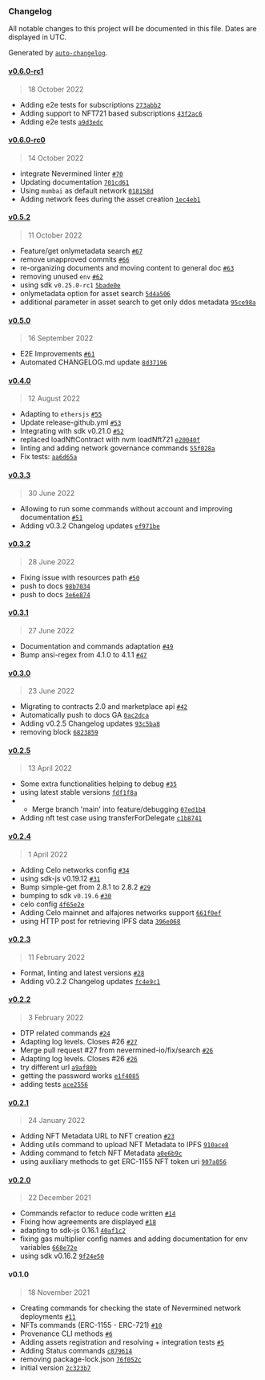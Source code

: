 ### Changelog

All notable changes to this project will be documented in this file. Dates are displayed in UTC.

Generated by [`auto-changelog`](https://github.com/CookPete/auto-changelog).

#### [v0.6.0-rc1](https://github.com/nevermined-io/cli/compare/v0.6.0-rc0...v0.6.0-rc1)

> 18 October 2022

- Adding e2e tests for subscriptions [`273abb2`](https://github.com/nevermined-io/cli/commit/273abb246fa84be5b62b231d57e8a357682e7238)
- Adding support to NFT721 based subscriptions [`43f2ac6`](https://github.com/nevermined-io/cli/commit/43f2ac6d19e278d76d5414c5601921a1343fa214)
- Adding e2e tests [`a9d3edc`](https://github.com/nevermined-io/cli/commit/a9d3edcc8da38770b5e25e3257f44aeb2e8863ea)

#### [v0.6.0-rc0](https://github.com/nevermined-io/cli/compare/v0.5.2...v0.6.0-rc0)

> 14 October 2022

- integrate Nevermined linter [`#70`](https://github.com/nevermined-io/cli/pull/70)
- Updating documentation [`701cd61`](https://github.com/nevermined-io/cli/commit/701cd617de737afb7c8e08b8196c6878dd2c8817)
- Using `mumbai` as default network [`018158d`](https://github.com/nevermined-io/cli/commit/018158dae8eab76241d7c4447394ef5b8922b431)
- Adding network fees during the asset creation [`1ec4eb1`](https://github.com/nevermined-io/cli/commit/1ec4eb1065d8cad9ec5530ba0b1713a95cb4aae1)

#### [v0.5.2](https://github.com/nevermined-io/cli/compare/v0.5.0...v0.5.2)

> 11 October 2022

- Feature/get onlymetadata search [`#67`](https://github.com/nevermined-io/cli/pull/67)
- remove unapproved commits [`#66`](https://github.com/nevermined-io/cli/pull/66)
- re-organizing documents and moving content to general doc [`#63`](https://github.com/nevermined-io/cli/pull/63)
- removing unused `env` [`#62`](https://github.com/nevermined-io/cli/pull/62)
- using sdk `v0.25.0-rc1` [`5bade0e`](https://github.com/nevermined-io/cli/commit/5bade0eee57875ffa0fe932f4369ddab25766b71)
- onlymetadata option for asset search [`5d4a506`](https://github.com/nevermined-io/cli/commit/5d4a506076519eb47aca08fef55d00284e3d647b)
- additional parameter in asset search to get only ddos metadata [`95ce98a`](https://github.com/nevermined-io/cli/commit/95ce98a02a7e37bb72025aa08c8083f801c84b05)

#### [v0.5.0](https://github.com/nevermined-io/cli/compare/v0.4.0...v0.5.0)

> 16 September 2022

- E2E Improvements [`#61`](https://github.com/nevermined-io/cli/pull/61)
- Automated CHANGELOG.md update [`8d37196`](https://github.com/nevermined-io/cli/commit/8d371964ae3d2fcd22d0b74d576759b88a889f5f)

#### [v0.4.0](https://github.com/nevermined-io/cli/compare/v0.3.3...v0.4.0)

> 12 August 2022

- Adapting to `ethersjs` [`#55`](https://github.com/nevermined-io/cli/pull/55)
- Update release-github.yml [`#53`](https://github.com/nevermined-io/cli/pull/53)
- Integrating with sdk v0.21.0 [`#52`](https://github.com/nevermined-io/cli/pull/52)
- replaced loadNftContract with nvm loadNft721 [`e20040f`](https://github.com/nevermined-io/cli/commit/e20040f77f6e23560003c170db1126c70561488a)
- linting and adding network governance commands [`55f028a`](https://github.com/nevermined-io/cli/commit/55f028ad5d51d89001adf3700a2ef0f29426fcfa)
- Fix tests: [`aa6d65a`](https://github.com/nevermined-io/cli/commit/aa6d65a3178e0c85f459af6f0a089d02a21c0d7c)

#### [v0.3.3](https://github.com/nevermined-io/cli/compare/v0.3.2...v0.3.3)

> 30 June 2022

- Allowing to run some commands without account and improving documentation [`#51`](https://github.com/nevermined-io/cli/pull/51)
- Adding v0.3.2 Changelog updates [`ef971be`](https://github.com/nevermined-io/cli/commit/ef971bebdcd9a28103b1acd95330a502a633bf65)

#### [v0.3.2](https://github.com/nevermined-io/cli/compare/v0.3.1...v0.3.2)

> 28 June 2022

- Fixing issue with resources path [`#50`](https://github.com/nevermined-io/cli/pull/50)
- push to docs [`98b7034`](https://github.com/nevermined-io/cli/commit/98b7034f60207c559da81a8d22c50a4421704aae)
- push to docs [`3e6e874`](https://github.com/nevermined-io/cli/commit/3e6e874affd2baea4d15e68e9e890196f2ed21ac)

#### [v0.3.1](https://github.com/nevermined-io/cli/compare/v0.3.0...v0.3.1)

> 27 June 2022

- Documentation and commands adaptation [`#49`](https://github.com/nevermined-io/cli/pull/49)
- Bump ansi-regex from 4.1.0 to 4.1.1 [`#47`](https://github.com/nevermined-io/cli/pull/47)

#### [v0.3.0](https://github.com/nevermined-io/cli/compare/v0.2.5...v0.3.0)

> 23 June 2022

- Migrating to contracts 2.0 and marketplace api [`#42`](https://github.com/nevermined-io/cli/pull/42)
- Automatically push to docs GA [`0ac2dca`](https://github.com/nevermined-io/cli/commit/0ac2dcab53261f30536b7af0d4c2db2bc458321d)
- Adding v0.2.5 Changelog updates [`93c5ba8`](https://github.com/nevermined-io/cli/commit/93c5ba89585e19d75febc442bd8177fe280bca26)
- removing block [`6823859`](https://github.com/nevermined-io/cli/commit/6823859b9e0bd18871ed771c366220b52faf00f4)

#### [v0.2.5](https://github.com/nevermined-io/cli/compare/v0.2.4...v0.2.5)

> 13 April 2022

- Some extra functionalities helping to debug [`#35`](https://github.com/nevermined-io/cli/pull/35)
- using latest stable versions [`fdf1f8a`](https://github.com/nevermined-io/cli/commit/fdf1f8a4466ef403bf966cd4c14e125c1f80a2c0)
- - Merge branch 'main' into feature/debugging [`07ed1b4`](https://github.com/nevermined-io/cli/commit/07ed1b4fffcec111b88278c46912cbcabf80606b)
- Adding nft test case using transferForDelegate [`c1b8741`](https://github.com/nevermined-io/cli/commit/c1b8741c6fdd648221ec2f227f507ade69dedd5c)

#### [v0.2.4](https://github.com/nevermined-io/cli/compare/v0.2.3...v0.2.4)

> 1 April 2022

- Adding Celo networks config [`#34`](https://github.com/nevermined-io/cli/pull/34)
- using sdk-js v0.19.12 [`#31`](https://github.com/nevermined-io/cli/pull/31)
- Bump simple-get from 2.8.1 to 2.8.2 [`#29`](https://github.com/nevermined-io/cli/pull/29)
- bumping to sdk `v0.19.6` [`#30`](https://github.com/nevermined-io/cli/pull/30)
- celo config [`4f65e2e`](https://github.com/nevermined-io/cli/commit/4f65e2e3f11c6302d822aac29d281e53cde76273)
- Adding Celo mainnet and alfajores networks support [`661f0ef`](https://github.com/nevermined-io/cli/commit/661f0efb2b10827e4238a4261b222e466499b46a)
- using HTTP post for retrieving IPFS data [`396e068`](https://github.com/nevermined-io/cli/commit/396e068a8543620b84f3b33503de7a0cb3b3aaf1)

#### [v0.2.3](https://github.com/nevermined-io/cli/compare/v0.2.2...v0.2.3)

> 11 February 2022

- Format, linting and latest versions [`#28`](https://github.com/nevermined-io/cli/pull/28)
- Adding v0.2.2 Changelog updates [`fc4e9c1`](https://github.com/nevermined-io/cli/commit/fc4e9c104d03e886cfb97b6f32f847766f8977c1)

#### [v0.2.2](https://github.com/nevermined-io/cli/compare/v0.2.1...v0.2.2)

> 3 February 2022

- DTP related commands [`#24`](https://github.com/nevermined-io/cli/pull/24)
- Adapting log levels. Closes #26 [`#27`](https://github.com/nevermined-io/cli/pull/27)
- Merge pull request #27 from nevermined-io/fix/search [`#26`](https://github.com/nevermined-io/cli/issues/26)
- Adapting log levels. Closes #26 [`#26`](https://github.com/nevermined-io/cli/issues/26)
- try different url [`a9af80b`](https://github.com/nevermined-io/cli/commit/a9af80bb261c2faa1dd6ec006ecfe0abe3562e08)
- getting the password works [`e1f4085`](https://github.com/nevermined-io/cli/commit/e1f4085a51f4d4f2934770d749c931eb74d5bf49)
- adding tests [`ace2556`](https://github.com/nevermined-io/cli/commit/ace2556e6bd959d902393c31cbe0b4925941a7b0)

#### [v0.2.1](https://github.com/nevermined-io/cli/compare/v0.2.0...v0.2.1)

> 24 January 2022

- Adding NFT Metadata URL to NFT creation [`#23`](https://github.com/nevermined-io/cli/pull/23)
- Adding utils command to upload NFT Metadata to IPFS [`910ace8`](https://github.com/nevermined-io/cli/commit/910ace86703a6b5d4a66cc10575a92aa1202a05f)
- Adding command to fetch NFT Metadata [`a0e6b9c`](https://github.com/nevermined-io/cli/commit/a0e6b9cb9aa1a756eb07d6661f222530f56426d5)
- using auxiliary methods to get ERC-1155 NFT token uri [`907a856`](https://github.com/nevermined-io/cli/commit/907a856560346c0a48c4b7ecab17c2eb4df70aaf)

#### [v0.2.0](https://github.com/nevermined-io/cli/compare/v0.1.0...v0.2.0)

> 22 December 2021

- Commands refactor to reduce code written [`#14`](https://github.com/nevermined-io/cli/pull/14)
- Fixing how agreements are displayed [`#18`](https://github.com/nevermined-io/cli/pull/18)
- adapting to sdk-js 0.16.1 [`40af1c2`](https://github.com/nevermined-io/cli/commit/40af1c26df5bc7a322a57b65707ef963776ed4d2)
- fixing gas multiplier config names and adding documentation for env variables [`668e72e`](https://github.com/nevermined-io/cli/commit/668e72e83e72238d31201d1ef0d3f9b4d6654174)
- using sdk v0.16.2 [`9f24e50`](https://github.com/nevermined-io/cli/commit/9f24e5046257d0a464004b8a4e9fffa8bbb56434)

#### v0.1.0

> 18 November 2021

- Creating commands for checking the state of Nevermined network deployments [`#11`](https://github.com/nevermined-io/cli/pull/11)
- NFTs commands (ERC-1155 - ERC-721) [`#10`](https://github.com/nevermined-io/cli/pull/10)
- Provenance CLI methods [`#6`](https://github.com/nevermined-io/cli/pull/6)
- Adding assets registration and resolving + integration tests [`#5`](https://github.com/nevermined-io/cli/pull/5)
- Adding Status commands [`c879614`](https://github.com/nevermined-io/cli/commit/c8796142b11211a06282d8718e0eb0f6348b4db4)
- removing package-lock.json [`76f052c`](https://github.com/nevermined-io/cli/commit/76f052c75630274a3735d6dc1713f089bb1c1a16)
- initial version [`2c323b7`](https://github.com/nevermined-io/cli/commit/2c323b717ffdf53d8483f2993f17b095427c09c8)
